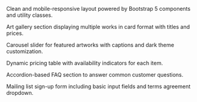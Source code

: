 Clean and mobile-responsive layout powered by Bootstrap 5 components and utility classes.

Art gallery section displaying multiple works in card format with titles and prices.

Carousel slider for featured artworks with captions and dark theme customization.

Dynamic pricing table with availability indicators for each item.

Accordion-based FAQ section to answer common customer questions.

Mailing list sign-up form including basic input fields and terms agreement dropdown.
